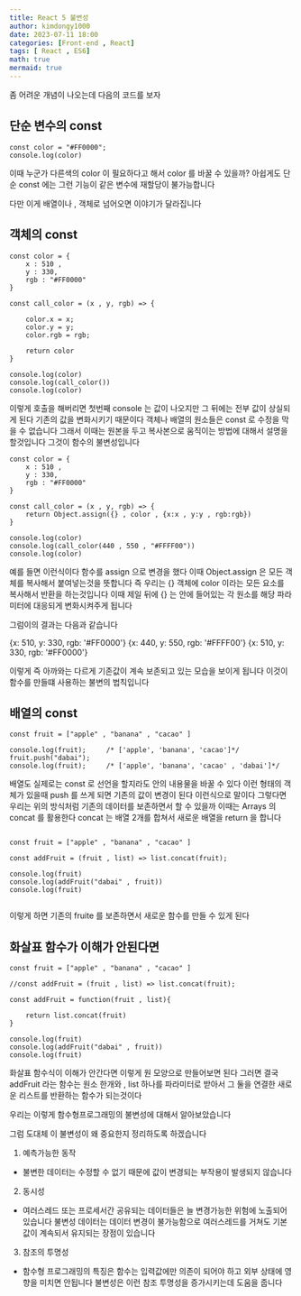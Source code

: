 ```yaml
---
title: React 5 불변성
author: kimdongy1000
date: 2023-07-11 18:00
categories: [Front-end , React]
tags: [ React , ES6]
math: true
mermaid: true
---
```


좀 어려운 개념이 나오는데 다음의 코드를 보자 

## 단순 변수의 const 
```
const color = "#FF0000";
console.log(color)

```

이때 누군가 다른색의 color 이 필요하다고 해서 color 를 바꿀 수 있을까? 아쉽게도 단순 const 에는 그런 기능이 같은 변수에 재할당이 불가능합니다  

다만 이게 배열이나 , 객체로 넘어오면 이야기가 달라집니다 

## 객체의 const 
```
const color = {
    x : 510 , 
    y : 330,
    rgb : "#FF0000"
}

const call_color = (x , y, rgb) => {

    color.x = x;
    color.y = y;
    color.rgb = rgb;

    return color    
}

console.log(color)
console.log(call_color())
console.log(color)

```
이렇게 호출을 해버리면 첫번째 console 는 값이 나오지만 그 뒤에는 전부 값이 상실되게 된다 기존의 값을 변화시키기 때문이다 객체나 배열의 원소들은 const 로 수정을 막 을 수 없습니다 그래서 이때는 원본을 두고 복사본으로 움직이는 방법에 대해서 설명을 할것입니다 그것이 함수의 불변성입니다 


```
const color = {
    x : 510 , 
    y : 330,
    rgb : "#FF0000"
}

const call_color = (x , y, rgb) => {
    return Object.assign({} , color , {x:x , y:y , rgb:rgb})
}

console.log(color)
console.log(call_color(440 , 550 , "#FFFF00"))
console.log(color)

```

예를 들면 이런식이다 함수를 assign 으로 변경을 했다 이때 Object.assign 은 모든 객체를 복사해서 붙여넣는것을 뜻합니다 즉 우리는 {} 객체에 color 이라는 모든 요소를 복사해서 반환을 하는것입니다 이때 제일 뒤에 {} 는 안에 들어있는 각 원소를 해당 파라미터에 대응되게 변화시켜주게 됩니다 

그럼이의 결과는 다음과 같습니다 

{x: 510, y: 330, rgb: '#FF0000'}
{x: 440, y: 550, rgb: '#FFFF00'}
{x: 510, y: 330, rgb: '#FF0000'}

이렇게 즉 아까와는 다르게 기존값이 계속 보존되고 있는 모습을 보이게 됩니다 이것이 함수를 만들떄 사용하는 불변의 법칙입니다 

## 배열의 const 

```
const fruit = ["apple" , "banana" , "cacao" ]

console.log(fruit);     /* ['apple', 'banana', 'cacao']*/
fruit.push("dabai");    
console.log(fruit);     /* ['apple', 'banana', 'cacao' , 'dabai']*/

```
배열도 실제로는 const 로 선언을 할지라도 안의 내용물을 바꿀 수 있다 이런 형태의 객체가 있을때 push 를 쓰게 되면 기존의 값이 변경이 된다 이런식으로 말이다 
그렇다면 우리는 위의 방식처럼 기존의 데이터를 보존하면서 할 수 있을까 이때는 Arrays 의 concat 를 활용한다 concat 는 배열 2개를 합쳐서 새로운 배열을 return 을 합니다 

```

const fruit = ["apple" , "banana" , "cacao" ]

const addFruit = (fruit , list) => list.concat(fruit);

console.log(fruit)
console.log(addFruit("dabai" , fruit))
console.log(fruit)


```

이렇게 하면 기존의 fruite 를 보존하면서 새로운 함수를 만들 수 있게 된다 

## 화살표 함수가 이해가 안된다면 

```
const fruit = ["apple" , "banana" , "cacao" ]

//const addFruit = (fruit , list) => list.concat(fruit);

const addFruit = function(fruit , list){

    return list.concat(fruit)
}

console.log(fruit)
console.log(addFruit("dabai" , fruit))
console.log(fruit)

```

화살표 함수식이 이해가 안간다면 이렇게 원 모양으로 만들어보면 된다 그러면 결국 addFruit 라는 함수는 원소 한개와 , list 하나를 파라미터로 받아서 
그 둘을 연결한 새로운 리스트를 반환하는 함수가 되는것이다 

우리는 이렇게 함수형프로그래밍의 불변성에 대해서 알아보았습니다 

그럼 도대체 이 불변성이 왜 중요한지 정리하도록 하겠습니다 

1) 예측가능한 동작 
* 불변한 데이터는 수정할 수 없기 때문에 값이 변경되는 부작용이 발생되지 않습니다 

2) 동시성 
* 여러스레드 또는 프로세서간 공유되는 데이터들은 늘 변경가능한 위험에 노출되어 있습니다 불변성 데이터는 데이터 변경이 불가능함으로 여러스레드를 거쳐도 기본값이 계속되서 유지되는 장점이 있습니다 

3) 참조의 투명성
* 함수형 프로그래밍의 특징은 함수는 입력값에만 의존이 되어야 하고 외부 상태에 영향을 미치면 안됩니다 불변성은 이런 참조 투명성을 증가시키는데 도움을 줍니다 